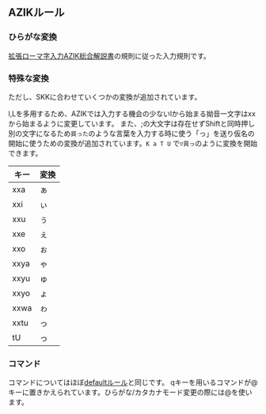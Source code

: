 ## AZIKルール

### ひらがな変換

[拡張ローマ字入力AZIK総合解説書](http://hp.vector.co.jp/authors/VA002116/azik/azikinfo.htm)の規則に従った入力規則です。

### 特殊な変換

ただし、SKKに合わせていくつかの変換が追加されています。

l,Lを多用するため、AZIKでは入力する機会の少ないlから始まる拗音一文字はxxから始まるように変更しています。
また、;の大文字は存在せずShiftと同時押し別の文字になるため`買った`のような言葉を入力する時に使う「っ」を送り仮名の開始に使うための変換が追加されています。`K a T U`
で`▽買っ`のように変換を開始できます。

| キー   | 変換  |
|------|-----|
| xxa  | ぁ   |
| xxi  | ぃ   |
| xxu  | ぅ   |
| xxe  | ぇ   |
| xxo  | ぉ   |
| xxya | ゃ   |
| xxyu | ゅ   |
| xxyo | ょ   |
| xxwa | ゎ   |
| xxtu | っ   |
| tU   | っ   |

### コマンド

コマンドについてはほぼ[defaultルール](CSKK_default_rules.md)と同じです。
qキーを用いるコマンドが@キーに置きかえられています。ひらがな/カタカナモード変更の際には@を使います。
